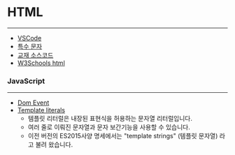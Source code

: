 # HTML
-------------------------------------------
- [VSCode](https://code.visualstudio.com/)   
- [특수 문자](https://html.spec.whatwg.org/multipage/named-characters.html)
- [교재 소스코드](https://github.com/Eun-Sook-Kim/doit_html_css_javascript)
- [W3Schools html](https://www.w3schools.com/html/default.asp)

    
### JavaScript
-----------------------------------------
- [Dom Event](https://www.w3schools.com/jsref/dom_obj_event.asp)
- [Template literals](https://developer.mozilla.org/ko/docs/Web/JavaScript/Reference/Template_literals)
  - 템플릿 리터럴은 내장된 표현식을 허용하는 문자열 리터럴입니다.
  - 여러 줄로 이뤄진 문자열과 문자 보간기능을 사용할 수 있습니다.
  - 이전 버전의 ES2015사양 명세에서는 "template strings" (템플릿 문자열) 라고 불려 왔습니다.
 
